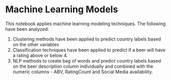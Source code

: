 
# Machine Learning Models
This notebook applies machine learning modeling techniques. The following have been analyzed:

1. Clustering methods have been applied to predict country labels based on the other variables
2. Classification techniques have been applied to predict if a beer will have a rating above or below 4.
3. NLP methods to create bag of words and predict country labels based on the beer description column individually and combined with the numeric columns - ABV, RatingCount and Social Media availability.
